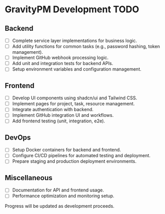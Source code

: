 # GravityPM Development TODO

## Backend
- [ ] Complete service layer implementations for business logic.
- [ ] Add utility functions for common tasks (e.g., password hashing, token management).
- [ ] Implement GitHub webhook processing logic.
- [ ] Add unit and integration tests for backend APIs.
- [ ] Setup environment variables and configuration management.

## Frontend
- [ ] Develop UI components using shadcn/ui and Tailwind CSS.
- [ ] Implement pages for project, task, resource management.
- [ ] Integrate authentication with backend.
- [ ] Implement GitHub integration UI and workflows.
- [ ] Add frontend testing (unit, integration, e2e).

## DevOps
- [ ] Setup Docker containers for backend and frontend.
- [ ] Configure CI/CD pipelines for automated testing and deployment.
- [ ] Prepare staging and production deployment environments.

## Miscellaneous
- [ ] Documentation for API and frontend usage.
- [ ] Performance optimization and monitoring setup.

Progress will be updated as development proceeds.
